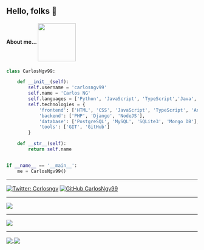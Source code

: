 ## Hello, folks 🐍


####  About me...  <img align="center" src="https://media.giphy.com/media/aNqEFrYVnsS52/giphy.gif" width="100">

```python
class CarlosNgv99:

    def __init__(self):
        self.username = 'carlosngv99'
        self.name = 'Carlos NG'
        self.languages = ['Python', 'JavaScript', 'TypeScript','Java', 'C#', 'C++', 'Go']
        self.technologies = {
            'frontend': ['HTML', 'CSS', 'JavaScript', 'TypeScript', 'Angular', 'Boostrap'],
            'backend': ['PHP', 'Django', 'NodeJS'],
            'database': ['PostgreSQL', 'MySQL', 'SQLite3', 'Mongo DB'],
            'tools': ['GIT', 'GitHub']
        }

    def __str__(self):
        return self.name


if __name__ == '__main__':
    me = CarlosNgv99()

```

<hr>

[![Twitter: Ccrlosngv](https://img.shields.io/twitter/follow/carlosngv?style=social)](https://twitter.com/carlosngv)
[![GitHub CarlosNgv99](https://img.shields.io/github/followers/carlosngv99?label=follow&style=social)](https://github.com/carlosngv99)


<hr>

 <img align="center" src="https://github-readme-stats.vercel.app/api?username=carlosngv99&&show_icons=true&title_color=000000&icon_color=00B3B9&text_color=000000&bg_color=ffffff">
 
 <hr>
 
 <img align="center" src="https://github-readme-stats.vercel.app/api/top-langs/?username=carlosngv99">
 
 <hr>
 

<a href="https://github.com/CarlosNgv99/EjeDelMundo-API">
  <img align="center" src="https://github-readme-stats.vercel.app/api/pin/?username=carlosngv99&repo=EjeDelMundo-API" />
</a>
<a href="https://github.com/CarlosNgv99/Restaurant-App">
  <img align="center" src="https://github-readme-stats.vercel.app/api/pin/?username=CarlosNgv99&repo=Restaurant-App" />
</a>


